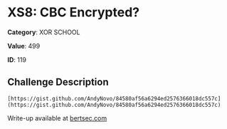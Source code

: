 # XS8: CBC Encrypted?
**Category**: XOR SCHOOL

**Value**: 499

**ID**: 119

## Challenge Description
```
[https://gist.github.com/AndyNovo/84580af56a6294ed2576366018dc557c](https://gist.github.com/AndyNovo/84580af56a6294ed2576366018dc557c)
```

Write-up available at [bertsec.com](https://bertsec.com)
